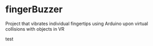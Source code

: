 # fingerBuzzer
Project that vibrates individual fingertips using Arduino upon virtual collisions with objects in VR

test
